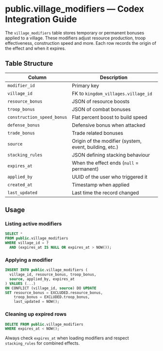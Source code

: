 # public.village_modifiers — Codex Integration Guide

The `village_modifiers` table stores temporary or permanent bonuses applied to a village. These modifiers adjust resource production, troop effectiveness, construction speed and more. Each row records the origin of the effect and when it expires.

## Table Structure

| Column | Description |
| --- | --- |
| `modifier_id` | Primary key |
| `village_id` | FK to `kingdom_villages.village_id` |
| `resource_bonus` | JSON of resource boosts |
| `troop_bonus` | JSON of combat bonuses |
| `construction_speed_bonus` | Flat percent boost to build speed |
| `defense_bonus` | Defensive bonus when attacked |
| `trade_bonus` | Trade related bonuses |
| `source` | Origin of the modifier (system, event, building, etc.) |
| `stacking_rules` | JSON defining stacking behaviour |
| `expires_at` | When the effect ends (`null` = permanent) |
| `applied_by` | UUID of the user who triggered it |
| `created_at` | Timestamp when applied |
| `last_updated` | Last time the record changed |

## Usage

### Listing active modifiers
```sql
SELECT *
FROM public.village_modifiers
WHERE village_id = ?
  AND (expires_at IS NULL OR expires_at > NOW());
```

### Applying a modifier
```sql
INSERT INTO public.village_modifiers (
  village_id, resource_bonus, troop_bonus,
  source, applied_by, expires_at
) VALUES (...)
ON CONFLICT (village_id, source) DO UPDATE
SET resource_bonus = EXCLUDED.resource_bonus,
    troop_bonus = EXCLUDED.troop_bonus,
    last_updated = NOW();
```

### Cleaning up expired rows
```sql
DELETE FROM public.village_modifiers
WHERE expires_at < NOW();
```

Always check `expires_at` when loading modifiers and respect `stacking_rules` for combined effects.
